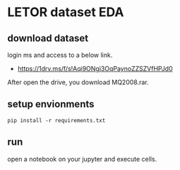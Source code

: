 # LETOR dataset EDA

## download dataset

login ms and access to a below link.
- https://1drv.ms/f/s!Aqi9ONgj3OqPaynoZZSZVfHPJd0

After open the drive, you download MQ2008.rar.

## setup envionments

```shell
pip install -r requirements.txt
```

## run

open a notebook on your jupyter and execute cells.
